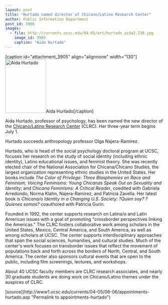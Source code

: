 ```yaml
---
layout: post
title: "Hurtado named director of Chicano/Latino Research Center"
author: Public Information Department
post_id: 3906
images:
  - file: http://currents.ucsc.edu/04-05/art/hurtado_aida2.130.jpg
    image_id: 3905
    caption: "Aida Hurtado"
---
```


[caption id="attachment_3905" align="alignnone" width="130"]<a href="http://localhost/mysite/wp-content/uploads/2005/06/hurtado_aida2.130.jpg"><img class="size-full wp-image-3905" src="http://localhost/mysite/wp-content/uploads/2005/06/hurtado_aida2.130.jpg" alt="Aida Hurtado" width="130" height="171" /></a>Aida Hurtado[/caption]
<a name="content" id="content"></a>
<p>
  Aida Hurtado, professor of psychology, has been named the new director of the <a href="http://www.lals.ucsc.edu/clrc/about.html">Chicano/Latino Research Center</a> (CLRC). Her three-year term begins July 1.
</p>
<p>
  Hurtado succeeds anthropology professor Olga Najera-Ramirez.
</p>
<p>
  Hurtado, who is head of the social psychology doctoral program at UCSC, focuses her research on the study of social identity (including ethnic identity), Latino educational issues, and feminist theory. She was recently elected chair of the National Association for Chicana/Chicano Studies, the largest organization representing ethnic studies in the United States. Her books include <i>The Color of Privilege: Three Blasphemies on Race and Feminism; Voicing Feminisms: Young Chicanas Speak Out on Sexuality and Identity</i>; and <i>Chicana Feminisms: A Critical Reader</i>, coedited with Gabriela Arredondo, Norma Klahn, Najera-Ramirez, and Patricia Zavella. Her latest book is <i>Chicana/o Identity in a Changing U.S. Society: ?Quien soy? ?Quienes somos?</i> coauthored with Patricia Gurin.
</p>
<p>
  Founded in 1992, the center supports research on Latina/o and Latin American issues with a goal of promoting "crossborder perspectives linking the Americas." The CLRC fosters collaborative work among scholars in the United States, Mexico, Central America, and South America, as well as among scholars at UCSC. The center supports interdisciplinary approaches that span the social sciences, humanities, and cultural studies. Much of the center's work focuses on transborder issues that reflect the movement of populations back and forth across the borders of North, Central, and South America. The center also sponsors cultural events that are open to the public, including film screenings, lectures, and workshops.
</p>
<p>
  About 40 UCSC faculty members are CLRC research associates, and nearly 30 graduate students are doing work on Chicano/Latino themes under the auspices of CLRC.
</p>
[source](http://www1.ucsc.edu/currents/04-05/06-06/appointments-hurtado.asp "Permalink to appointments-hurtado")
